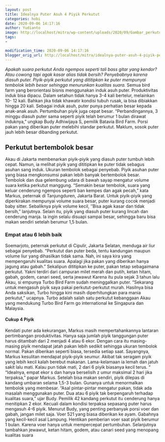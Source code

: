 ```yaml
---
layout: post
title: Idealnya Puter Asuh 4 Piyik Perkutut
categories: hobi
date: 2020-09-06 14:17:16
author: Yudianto
image: http://localhost/mitra/wp-content/uploads/2020/09/Gambar_perkututnusantara_1092x800.jpg
tags:
- 

modification_time: 2020-09-06 14:17:16
blogger_orig_url: http://localhost/mitra/idealnya-puter-asuh-4-piyik-perkutut.html
---
```


<em>Apakah suara perkutut Anda ngempos seperti tali bass gitar yang kendor? Atau cowong tapi agak kasar alias tidak bersih? Penyebabnya karena diasuh puter. Piyik-piyik perkutut yang dititipkan ke puter mempunyai tembolok lebih besar sehingga menurunkan kualitas suara.</em>
Semua bird farm yang berorientasi bisnis menggunakan induk asuh puter. Produktivitas induk bisa dipacu. Dalam setahun tidak hanya 3-4 kali bertelur, melainkan 10- 12 kali. Bahkan jika tidak khawatir kondisi tubuh rusak, ia bisa dibiakkan hingga 20 kali.
Sebagai induk asuh, puter punya perhatian besar kepada anak-anak asuh. Pertumbuhan piyik juga cepat besar. “Perbandingannya,
3 minggu diasuh puter sama seperti piyik telah berumur 1 bulan dirawat induknya,” ungkap Budy Adhiwijaya S, pemilik Batavia Bird Farm. Porsi pakan yang diberikan puter melebihi standar perkutut. Maklum, sosok puter jauh lebih besar dibanding perkutut.
<h2>Perkutut bertembolok besar</h2>
Akau di Jakarta membenarkan piyik-piyik yang diasuh puter tumbuh lebih cepat. Namun, ia melihat piyik yang dititipkan ke puter tidak sebagus asuhan sang induk. Ukuran tembolok sebagai penyebab. Piyik asuhan puter yang biasa mengkonsumsi pakan lebih banyak bertembolok besar. Tembolok dan dua gelembung udara di bawah sayap mengatur volume suara ketika perkutut manggung.
“Semakin besar tembolok, suara yang keluar cenderung ngempos seperti ban kempes dan agak pecah,” kata Markus, peternak di Tanjungduren, Jakarta Barat. Untuk piyik-piyik yang diperkirakan mempunyai volume suara besar, puter kurang cocok menjadi baby sitter. Sebaliknya piyik volume kecil, ’’Bisa agak kasar dan tidak bersih,” lanjutnya. Selain itu, piyik yang diasuh puter kurang lincah dan cenderung manja. Ia ingin selalu disuapi sampai besar, sehingga baru bisa makan sendiri setelah berumur 1,5 bulan.
<h3>Empat atau 6 lebih baik</h3>
Soemarjoto, peternak perkutut di Cipulir, Jakarta Selatan, menduga air liur sebagai penyebab. “Perkutut dan puter beda, tentu kandungan maupun volume liur yang dihasilkan tidak sama. Nah, ini saya kira yang mempengaruhi kualitas suara. Apalagi jika pakan yang diberikan hanya jagung atau gabah.” Sekalipun dititipkan ke puter, pakan tetap sebagaimana perkutut. Yakni terdiri dari campuran milet merah dan putih, ketan hitam, gabah, godem, canari seed, serta jewawut
Karena itu pula sejak 3 tahun lalu Akau, si empunya Turbo Bird Farm sudah meninggalkan puter. “Sekarang untuk mengasuh piyik saya pakai perkutut-perkutut murah. Hasilnya bisa Anda saksikan, Turbo hingga kini masih diperhitungkan para mania perkutut,” ucapnya. Turbo adalah salah satu perkutut kebanggaan Akau yang mendukung Turbo Bird Farm go international ke Singapura dan Malaysia.
<h4>Cukup 4 Piyik</h4>
Kendati puter ada kekurangan, Markus masih mempertahankannya lantaran pertimbangan produktivitas. Hanya saja jumlah piyik tanggungan puter harus ditambah dari 2 menjadi 4 atau 6 ekor. Dengan cara itu masing-masing piyik mendapat jatah pakan lebih sedikit sehingga ukuran tembolok normal. Pakan diberikan seperti biasa, tersedia setiap saat. Sayangnya, Markus kesulitan mendapat piyik-piyik seumur.
Akibat tak seragam piyik yang lebih kecil kalah berebut makanan. Lama-kelamaan ia lemah dan jatuh sakit lalu mati. Kalau pun tidak mati, 2 dari 6 piyik biasanya kecil terus. “ “Idealnya, empat ekor s dan hanya berselisih z umur maksimal 2 hari jika terpaksa,” papar Markus. Setelah bisa makan sendiri, piyik dilepas di kandang umbaran selama 1,5-3 bulan. Gunanya untuk menormalkan tembolok yang membesar.
“Asal pintar-pintar mengatur pakan, tidak ada masalah menggunakan puter. Dua atau 6 piyik tak berpengaruh terhadap kualitas suara,” ujar Budy. Pemilik 42 kandang perkutut itu cenderung hanya menitipkan 2 ekor. Kecuali dalam kondisi terpaksa sepasang puter harus mengasuh 4-6 piyik. Menurut Budy, yang penting perbanyak porsi voer dan gabah, jangan milet saja.
Voer 521 yang biasa diberikan ke ayam. Gabahnya yang kecil-kecil asal Lampung. Hentikan pemberian voer saat piyik berumur 1 bulan. Karena voer hanya untuk mempercepat pertumbuhan. Selanjutnya tambahkan jewawut, ketan hitam, godem, atau canari seed yang menopang kualitas suara
